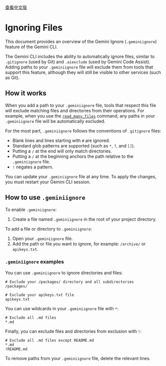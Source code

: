 [查看中文版](./i18n/chinese/docs/gemini-ignore.md)

# Ignoring Files

This document provides an overview of the Gemini Ignore (`.geminiignore`) feature of the Gemini CLI.

The Gemini CLI includes the ability to automatically ignore files, similar to `.gitignore` (used by Git) and `.aiexclude` (used by Gemini Code Assist). Adding paths to your `.geminiignore` file will exclude them from tools that support this feature, although they will still be visible to other services (such as Git).

## How it works

When you add a path to your `.geminiignore` file, tools that respect this file will exclude matching files and directories from their operations. For example, when you use the [`read_many_files`](./tools/multi-file.md) command, any paths in your `.geminiignore` file will be automatically excluded.

For the most part, `.geminiignore` follows the conventions of `.gitignore` files:

- Blank lines and lines starting with `#` are ignored.
- Standard glob patterns are supported (such as `*`, `?`, and `[]`).
- Putting a `/` at the end will only match directories.
- Putting a `/` at the beginning anchors the path relative to the `.geminiignore` file.
- `!` negates a pattern.

You can update your `.geminiignore` file at any time. To apply the changes, you must restart your Gemini CLI session.

## How to use `.geminiignore`

To enable `.geminiignore`:

1. Create a file named `.geminiignore` in the root of your project directory.

To add a file or directory to `.geminiignore`:

1. Open your `.geminiignore` file.
2. Add the path or file you want to ignore, for example: `/archive/` or `apikeys.txt`.

### `.geminiignore` examples

You can use `.geminiignore` to ignore directories and files:

```
# Exclude your /packages/ directory and all subdirectories
/packages/

# Exclude your apikeys.txt file
apikeys.txt
```

You can use wildcards in your `.geminiignore` file with `*`:

```
# Exclude all .md files
*.md
```

Finally, you can exclude files and directories from exclusion with `!`:

```
# Exclude all .md files except README.md
*.md
!README.md
```

To remove paths from your `.geminiignore` file, delete the relevant lines.

